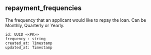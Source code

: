 ## repayment_frequencies

The frequency that an applicant would like to repay the loan.  Can be Monthly, Quarterly or Yearly.

```
id: UUID <<PK>>
frequency : string
created_at: Timestamp
updated_at: Timestamp
```